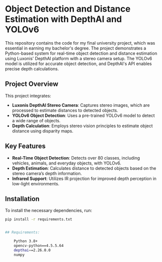 # Object Detection and Distance Estimation with DepthAI and YOLOv6

This repository contains the code for my final university project, which was essential in earning my bachelor's degree. The project demonstrates a Python-based system for real-time object detection and distance estimation using Luxonis' DepthAI platform with a stereo camera setup. The YOLOv6 model is utilized for accurate object detection, and DepthAI's API enables precise depth calculations.

## Project Overview
This project integrates:
- **Luxonis DepthAI Stereo Camera**: Captures stereo images, which are processed to estimate distances to detected objects.
- **YOLOv6 Object Detection**: Uses a pre-trained YOLOv6 model to detect a wide range of objects.
- **Depth Calculation**: Employs stereo vision principles to estimate object distance using disparity maps.

## Key Features
- **Real-Time Object Detection**: Detects over 80 classes, including vehicles, animals, and everyday objects, with YOLOv6.
- **Depth Estimation**: Calculates distance to detected objects based on the stereo camera’s depth information.
- **Infrared Support**: Utilizes IR projection for improved depth perception in low-light environments.

## Installation
To install the necessary dependencies, run:
```bash
pip install -r requirements.txt


## Requirements:

    Python 3.8+
    opencv-python==4.5.5.64
    depthai==2.26.0.0
    numpy

